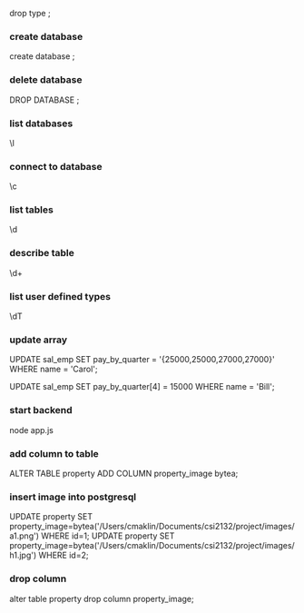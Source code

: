 drop type <type>;

### create database
create database <name>;

### delete database
DROP DATABASE <name>;

### list databases
\l

### connect to database
\c <name>

### list tables
\d

### describe table
\d+ <name>

### list user defined types
\dT

### update array
UPDATE sal_emp SET pay_by_quarter = '{25000,25000,27000,27000}'
    WHERE name = 'Carol';

UPDATE sal_emp SET pay_by_quarter[4] = 15000
    WHERE name = 'Bill';

### start backend
node app.js

### add column to table
ALTER TABLE property ADD COLUMN property_image bytea;

### insert image into postgresql

UPDATE property SET property_image=bytea('/Users/cmaklin/Documents/csi2132/project/images/a1.png') WHERE id=1;
UPDATE property SET property_image=bytea('/Users/cmaklin/Documents/csi2132/project/images/h1.jpg') WHERE id=2;



### drop column
alter table property drop column property_image;
